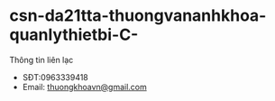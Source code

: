 # csn-da21tta-thuongvananhkhoa-quanlythietbi-C-
Thông tin liên lạc
- SĐT:0963339418
- Email: thuongkhoavn@gmail.com
